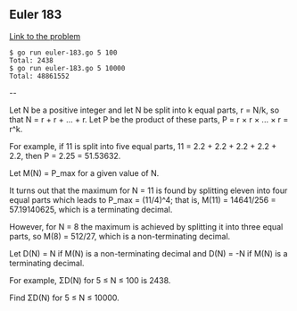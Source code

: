 ## Euler 183

[Link to the problem](http://projecteuler.net/problem=183)

```
$ go run euler-183.go 5 100
Total: 2438
$ go run euler-183.go 5 10000
Total: 48861552
```

--

Let N be a positive integer and let N be split into k equal parts, r = N/k, so that N = r + r + ... + r.
Let P be the product of these parts, P = r × r × ... × r = r^k.

For example, if 11 is split into five equal parts, 11 = 2.2 + 2.2 + 2.2 + 2.2 + 2.2, then P = 2.25 = 51.53632.

Let M(N) = P_max for a given value of N.

It turns out that the maximum for N = 11 is found by splitting eleven into four equal parts which leads to P_max = (11/4)^4; that is, M(11) = 14641/256 = 57.19140625, which is a terminating decimal.

However, for N = 8 the maximum is achieved by splitting it into three equal parts, so M(8) = 512/27, which is a non-terminating decimal.

Let D(N) = N if M(N) is a non-terminating decimal and D(N) = -N if M(N) is a terminating decimal.

For example, ΣD(N) for 5 ≤ N ≤ 100 is 2438.

Find ΣD(N) for 5 ≤ N ≤ 10000.
